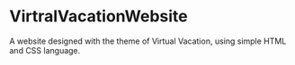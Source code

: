 # VirtralVacationWebsite

A website designed with the theme of Virtual Vacation, using simple HTML and CSS language.
